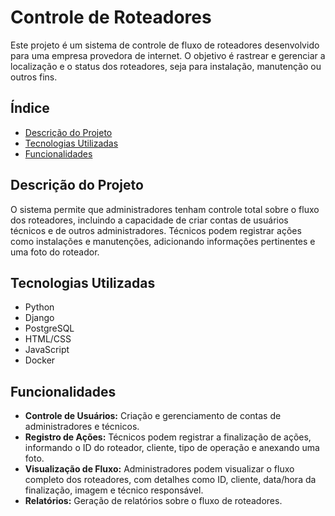 # Controle de Roteadores

Este projeto é um sistema de controle de fluxo de roteadores desenvolvido para uma empresa provedora de internet. O objetivo é rastrear e gerenciar a localização e o status dos roteadores, seja para instalação, manutenção ou outros fins.

## Índice

- [Descrição do Projeto](#descrição-do-projeto)
- [Tecnologias Utilizadas](#tecnologias-utilizadas)
- [Funcionalidades](#funcionalidades)

## Descrição do Projeto

O sistema permite que administradores tenham controle total sobre o fluxo dos roteadores, incluindo a capacidade de criar contas de usuários técnicos e de outros administradores. Técnicos podem registrar ações como instalações e manutenções, adicionando informações pertinentes e uma foto do roteador.

## Tecnologias Utilizadas

- Python
- Django
- PostgreSQL
- HTML/CSS
- JavaScript
- Docker 

## Funcionalidades

- **Controle de Usuários:** Criação e gerenciamento de contas de administradores e técnicos.
- **Registro de Ações:** Técnicos podem registrar a finalização de ações, informando o ID do roteador, cliente, tipo de operação e anexando uma foto.
- **Visualização de Fluxo:** Administradores podem visualizar o fluxo completo dos roteadores, com detalhes como ID, cliente, data/hora da finalização, imagem e técnico responsável.
- **Relatórios:** Geração de relatórios sobre o fluxo de roteadores.
